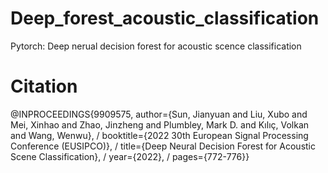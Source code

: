 # Deep_forest_acoustic_classification
Pytorch: Deep nerual decision forest for acoustic scence classification
# Citation
@INPROCEEDINGS{9909575,
  author={Sun, Jianyuan and Liu, Xubo and Mei, Xinhao and Zhao, Jinzheng and Plumbley, Mark D. and Kılıç, Volkan and Wang, Wenwu}, /
  booktitle={2022 30th European Signal Processing Conference (EUSIPCO)}, /
  title={Deep Neural Decision Forest for Acoustic Scene Classification}, /
  year={2022}, /
  pages={772-776}} 
